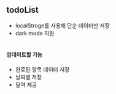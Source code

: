 ## todoList
- localStroge를 사용해 단순 데이터만 저장
- dark mode 지원
<br></br>
#### 업데이트할 기능
- 완료된 항목 데이터 저장
- 날짜별 저장
- 달력 제공
